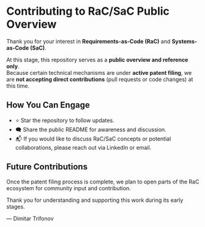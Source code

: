 # Contributing to RaC/SaC Public Overview

Thank you for your interest in **Requirements-as-Code (RaC)** and **Systems-as-Code (SaC)**.

At this stage, this repository serves as a **public overview and reference only**.  
Because certain technical mechanisms are under **active patent filing**, we are **not accepting direct contributions** (pull requests or code changes) at this time.

## How You Can Engage
- ⭐ Star the repository to follow updates.  
- 🗨️ Share the public README for awareness and discussion.  
- 📬 If you would like to discuss RaC/SaC concepts or potential collaborations, please reach out via LinkedIn or email.

## Future Contributions
Once the patent filing process is complete, we plan to open parts of the RaC ecosystem for community input and contribution.

Thank you for understanding and supporting this work during its early stages.

— Dimitar Trifonov  
